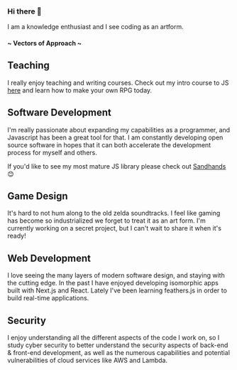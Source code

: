 ### Hi there 👋

I am a knowledge enthusiast and I see coding as an artform. 

#### ~ Vectors of Approach ~

## Teaching
I really enjoy teaching and writing courses. Check out my intro course to JS [here](https://yourfirstrpg.com) and learn how to make your own RPG today.

## Software Development 
I'm really passionate about expanding my capabilities as a programmer, and Javascript has been a great tool for that. I am constantly developing open source software in hopes that it can both accelerate the development process for myself and others.

If you'd like to see my most mature JS library please check out [Sandhands](https://github.com/L1lith/Sandhands) 😊
 
 ## Game Design
 It's hard to not hum along to the old zelda soundtracks. I feel like gaming has become so industrialized we forget to treat it as an art form. I'm currently working on a secret project, but I can't wait to share it when it's ready!

## Web Development
I love seeing the many layers of modern software design, and staying with the cutting edge. In the past I have enjoyed developing isomorphic apps built with Next.js and React. Lately I've been learning feathers.js in order to build real-time applications. 

## Security
I enjoy understanding all the different aspects of the code I work on, so I study cyber security to better understand the security aspects of back-end & front-end development, as well as the numerous capabilities and potential vulnerabilities of cloud services like AWS and Lambda.
